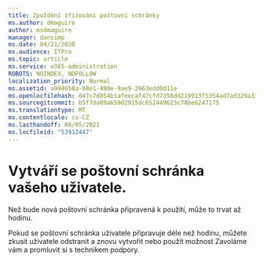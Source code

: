 ```yaml
---
title: Zpoždění zřizování poštovní schránky
ms.author: dmaguire
author: msdmaguire
manager: dansimp
ms.date: 04/21/2020
ms.audience: ITPro
ms.topic: article
ms.service: o365-administration
ROBOTS: NOINDEX, NOFOLLOW
localization_priority: Normal
ms.assetid: a994658a-08e1-400e-9ae9-2663edd0d11e
ms.openlocfilehash: 047c7d854b1afeecaf47cfd7358dd219913f5354ad7ad329a33a795c75da5d7f
ms.sourcegitcommit: b5f7da89a650d2915dc652449623c78be6247175
ms.translationtype: MT
ms.contentlocale: cs-CZ
ms.lasthandoff: 08/05/2021
ms.locfileid: "53912447"
---
```

# <a name="your-users-mailbox-is-being-created"></a>Vytváří se poštovní schránka vašeho uživatele.

Než bude nová poštovní schránka připravená k použití, může to trvat až hodinu.
  
Pokud se poštovní schránka uživatele připravuje déle než hodinu, můžete zkusit uživatele odstranit a znovu vytvořit nebo použít možnost Zavoláme vám a promluvit si s technikem podpory.
  


